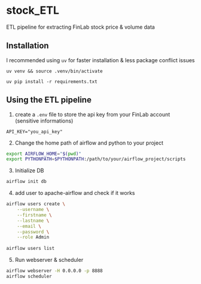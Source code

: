# stock_ETL

ETL pipeline for extracting FinLab stock price & volume data

## Installation

I recommended using `uv` for faster installation & less package conflict issues

```
uv venv && source .venv/bin/activate

uv pip install -r requirements.txt
```

## Using the ETL pipeline

1. create a `.env` file to store the api key from your FinLab account (sensitive informations)

```plaintext
API_KEY="you_api_key"
```

2. Change the home path of airflow and python to your project

```bash
export AIRFLOW_HOME="$(pwd)"
export PYTHONPATH=$PYTHONPATH:/path/to/your/airflow_project/scripts
```

3. Initialize DB

```bash
airflow init db
```

4. add user to apache-airflow and check if it works

```bash
airflow users create \
	--username \
	--firstname \
	--lastname \
	--email \
	--password \
	--role Admin
	
airflow users list
```

5. Run webserver & scheduler

```bash
airflow webserver -H 0.0.0.0 -p 8888
airflow scheduler
```
